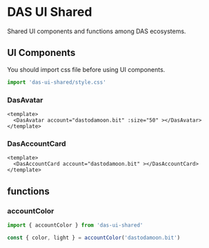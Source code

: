 # DAS UI Shared

Shared UI components and functions among DAS ecosystems.

## UI Components
You should import css file before using UI components.
```typescript
import 'das-ui-shared/style.css'
```

### DasAvatar
```vue
<template>
  <DasAvatar account="dastodamoon.bit" :size="50" ></DasAvatar>
</template>
```

### DasAccountCard
```vue
<template>
  <DasAccountCard account="dastodamoon.bit" ></DasAccountCard>
</template>
```


## functions

### accountColor

```typescript
import { accountColor } from 'das-ui-shared'

const { color, light } = accountColor('dastodamoon.bit')
```